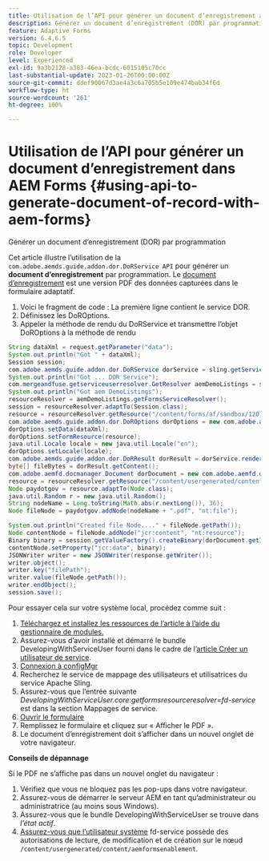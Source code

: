```yaml
---
title: Utilisation de l’API pour générer un document d’enregistrement avec AEM Forms
description: Générer un document d’enregistrement (DOR) par programmation
feature: Adaptive Forms
version: 6.4,6.5
topic: Development
role: Developer
level: Experienced
exl-id: 9a3b2128-a383-46ea-bcdc-6015105c70cc
last-substantial-update: 2023-01-26T00:00:00Z
source-git-commit: ddef90067d3ae4a3c6a705b5e109e474bab34f6d
workflow-type: ht
source-wordcount: '261'
ht-degree: 100%

---
```


# Utilisation de l’API pour générer un document d’enregistrement dans AEM Forms {#using-api-to-generate-document-of-record-with-aem-forms}

Générer un document d’enregistrement (DOR) par programmation

Cet article illustre l’utilisation de la `com.adobe.aemds.guide.addon.dor.DoRService API` pour générer un **document d’enregistrement** par programmation. Le [document d’enregistrement](https://experienceleague.adobe.com/docs/experience-manager-65/forms/adaptive-forms-advanced-authoring/generate-document-of-record-for-non-xfa-based-adaptive-forms.html?lang=fr) est une version PDF des données capturées dans le formulaire adaptatif.

1. Voici le fragment de code : La première ligne contient le service DOR.
1. Définissez les DoROptions.
1. Appeler la méthode de rendu du DoRService et transmettre l’objet DoROptions à la méthode de rendu

```java
String dataXml = request.getParameter("data");
System.out.println("Got " + dataXml);
Session session;
com.adobe.aemds.guide.addon.dor.DoRService dorService = sling.getService(com.adobe.aemds.guide.addon.dor.DoRService.class);
System.out.println("Got ... DOR Service");
com.mergeandfuse.getserviceuserresolver.GetResolver aemDemoListings = sling.getService(com.mergeandfuse.getserviceuserresolver.GetResolver.class);
System.out.println("Got aem DemoListings");
resourceResolver = aemDemoListings.getFormsServiceResolver();
session = resourceResolver.adaptTo(Session.class);
resource = resourceResolver.getResource("/content/forms/af/sandbox/1201-borrower-payments");
com.adobe.aemds.guide.addon.dor.DoROptions dorOptions = new com.adobe.aemds.guide.addon.dor.DoROptions();
dorOptions.setData(dataXml);
dorOptions.setFormResource(resource);
java.util.Locale locale = new java.util.Locale("en");
dorOptions.setLocale(locale);
com.adobe.aemds.guide.addon.dor.DoRResult dorResult = dorService.render(dorOptions);
byte[] fileBytes = dorResult.getContent();
com.adobe.aemfd.docmanager.Document dorDocument = new com.adobe.aemfd.docmanager.Document(fileBytes);
resource = resourceResolver.getResource("/content/usergenerated/content/aemformsenablement");
Node paydotgov = resource.adaptTo(Node.class);
java.util.Random r = new java.util.Random();
String nodeName = Long.toString(Math.abs(r.nextLong()), 36);
Node fileNode = paydotgov.addNode(nodeName + ".pdf", "nt:file");

System.out.println("Created file Node...." + fileNode.getPath());
Node contentNode = fileNode.addNode("jcr:content", "nt:resource");
Binary binary = session.getValueFactory().createBinary(dorDocument.getInputStream());
contentNode.setProperty("jcr:data", binary);
JSONWriter writer = new JSONWriter(response.getWriter());
writer.object();
writer.key("filePath");
writer.value(fileNode.getPath());
writer.endObject();
session.save();
```

Pour essayer cela sur votre système local, procédez comme suit :

1. [Téléchargez et installez les ressources de l’article à l’aide du gestionnaire de modules.](assets/dor-with-api.zip)
1. Assurez-vous d’avoir installé et démarré le bundle DevelopingWithServiceUser fourni dans le cadre de l’[article Créer un utilisateur de service](service-user-tutorial-develop.md).
1. [Connexion à configMgr](http://localhost:4502/system/console/configMgr)
1. Recherchez le service de mappage des utilisateurs et utilisatrices du service Apache Sling.
1. Assurez-vous que l’entrée suivante _DevelopingWithServiceUser.core:getformsresourceresolver=fd-service_ est dans la section Mappages de service.
1. [Ouvrir le formulaire](http://localhost:4502/content/dam/formsanddocuments/sandbox/1201-borrower-payments/jcr:content?wcmmode=disabled)
1. Remplissez le formulaire et cliquez sur « Afficher le PDF ».
1. Le document d’enregistrement doit s’afficher dans un nouvel onglet de votre navigateur.


**Conseils de dépannage**

Si le PDF ne s’affiche pas dans un nouvel onglet du navigateur :

1. Vérifiez que vous ne bloquez pas les pop-ups dans votre navigateur.
1. Assurez-vous de démarrer le serveur AEM en tant qu’administrateur ou administratrice (au moins sous Windows).
1. Assurez-vous que le bundle DevelopingWithServiceUser se trouve dans *l’état actif*.
1. [Assurez-vous que l’utilisateur système](http://localhost:4502/useradmin) fd-service possède des autorisations de lecture, de modification et de création sur le nœud `/content/usergenerated/content/aemformsenablement`.
